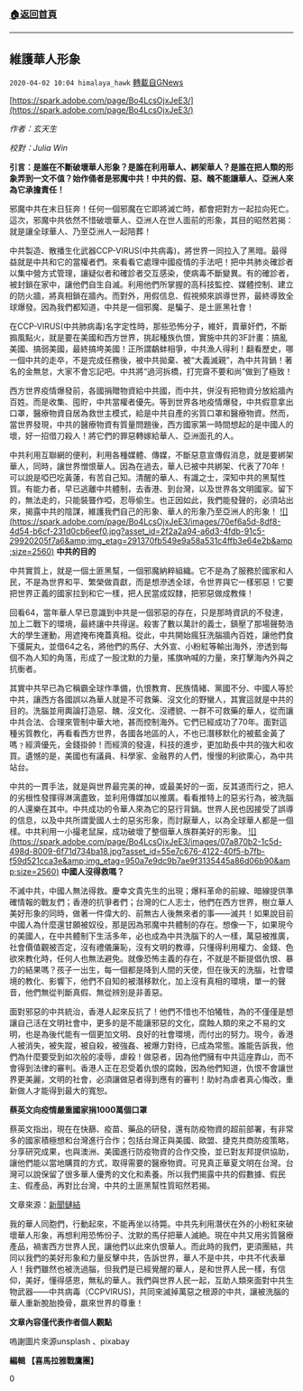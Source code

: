 ###  [:house:返回首頁](https://github.com/ourhimalayas/txt)
---

## 維護華人形象
`2020-04-02 10:04 himalaya_hawk` [轉載自GNews](https://gnews.org/zh-hant/160132/)

[https://spark.adobe.com/page/Bo4LcsOjxJeE3/](https://spark.adobe.com/page/Bo4LcsOjxJeE3/)

*作者：玄天生*

*校對：Julia Win*

**引言：是誰在不斷破壞華人形象？是誰在利用華人、綁架華人？是誰在把人類的形象弄到一文不值？始作俑者是邪魔中共！中共的假、惡、醜不能讓華人、亞洲人來為它承擔責任！**

邪魔中共在末日狂奔！任何一個邪魔在它即將滅亡時，都會把對方一起拉向死亡。這次，邪魔中共依然不惜破壞華人、亞洲人在世人面前的形象，其目的昭然若揭：就是讓全球華人、乃至亞洲人一起陪葬！

中共製造、散播生化武器CCP-VIRUS(中共病毒)，將世界一同拉入了黑暗。最得益就是中共和它的當權者們。來看看它處理中國疫情的手法吧！把中共肺炎確診者以集中營方式管理，讓疑似者和確診者交互感染，使病毒不斷變異。有的確診者，被封鎖在家中，讓他們自生自滅。利用他們所掌握的高科技監控、媒體控制、建立的防火牆，將真相鎖在牆內。而對外，用假信息、假視頻來誤導世界，最終導致全球爆發。因為我們都知道，中共是一個邪魔、是騙子、是土匪黑社會！

在CCP-VIRUS(中共肺病毒)名字定性時，那些恐怖分子，維奸，賣華奸們，不斷搧風點火，就是要在美國和西方世界，挑起種族仇恨，實施中共的3F計畫：搞亂美國、搞弱美國，最終搞垮美國！正所謂鷸蚌相爭，中共漁人得利！翻看歷史，哪一個中共的走卒，不是完成任務後，被中共拋棄、被“大義滅親”，為中共背鍋！著名的金無怠，大家不會忘記吧。中共將“過河拆橋，打完齋不要和尚”做到了極致！

西方世界疫情爆發前，各國捐贈物資給中共國，而中共，併沒有把物資分放給牆內百姓。而是收集、囤貯，中共當權者優先。等到世界各地疫情爆發，中共假意拿出口罩，醫療物資自居為救世主模式，給是中共自產的劣質口罩和醫療物資。然而，當世界發現，中共的醫療物資有質量問題後，西方國家第一時間想起的是中國人的壞，好一招借刀殺人！將它們的罪惡轉嫁給華人、亞洲面孔的人。

中共利用互聯網的便利，利用各種媒體、傳媒，不斷惡意宣傳假消息，就是要綁架華人，同時，讓世界憎恨華人。因為在過去，華人已被中共綁架、代表了70年！可以說是啞巴吃黃蓮，有苦自己知。清醒的華人、有識之士，深知中共的黑幫性質。有能力者，早已逃離中共體制，去香港、到台灣，以及世界各文明國家。留下的，無法走的，只能裝聾作啞，忍辱偷生。也正因如此，我們能發聲的，必須站出來，揭露中共的陰謀，維護我們自己的形象、華人的形象乃至亞洲人的形象！
[!\[\](https://spark.adobe.com/page/Bo4LcsOjxJeE3/images/70ef6a5d-8df8-4d54-b6cf-231d0cb6eef0.jpg?asset_id=2f2a2a94-a6d3-4fdb-91c5-29920205f7a6&amp;img_etag=291370fb549e9a58a531c4ffb3e64e2b&amp;size=2560)](https://spark.adobe.com/page/Bo4LcsOjxJeE3/images/70ef6a5d-8df8-4d54-b6cf-231d0cb6eef0.jpg?asset_id=2f2a2a94-a6d3-4fdb-91c5-29920205f7a6&amp;img_etag=291370fb549e9a58a531c4ffb3e64e2b&amp;size=1024)
**中共的目的**

中共實質上，就是一個土匪黑幫，一個邪魔納粹組織。它不是為了服務於國家和人民，不是為世界和平、繁榮做貢獻，而是想滲透全球，令世界與它一樣邪惡！它要把世界正義的國家拉到和它一樣，把人民當成奴隸，把邪惡做成教條！

回看64，當年華人早已意識到中共是一個邪惡的存在，只是那時資訊的不發達，加上二戰下的環境，最終讓中共得逞。殺害了數以萬計的義士，鎮壓了那場聲勢浩大的學生運動，用遮掩布掩蓋真相。從此，中共開始瘋狂洗腦牆內百姓，讓他們食下彊屍丸，並借64之名，將他們的馬仔、大外宣、小粉紅等輸出海外，滲透到每個不為人知的角落，形成了一股沈默的力量，搖旗吶喊的力量，來打擊海內外與之抗衡者。

其實中共早已為它稱霸全球作準備，仇恨教育、民族情緒、黨國不分、中國人等於中共，讓西方各國誤以為華人就是不可救藥、沒文化的野蠻人，其實這就是中共的目的。洗腦並用輿論打造惡、醜、沒文化、沒禮貌、一群不可救藥的華人，從而讓中共合法、合理來管制中華大地，甚而控制海外。它們已經成功了70年。面對這種劣質教化，再看看西方世界，各國各地區的人，不也已潛移默化的被藍金黃了嗎﹖經濟優先，金錢掛帥！而經濟的發違，科技的進步，更加助長中共的強大和收買。遺憾的是，美國也有議員、科學家、金融界的人們，慢慢的利欲熏心，為中共站台。

中共的一貫手法，就是與世界最完美的神，或最美好的一面，反其道而行之，把人的劣根性發揮得淋漓盡致，並利用傳媒加以推廣。看看推特上的惡劣行為，被洗腦的人還樂在其中。中共成功的令華人來為它的惡行背鍋。世界人民也因接受了誤導的信息，以及中共所謂愛國人士的惡劣形象，而討厭華人，以為全球華人都是一個樣。中共利用一小撮老鼠屎，成功破壞了整個華人族群美好的形象。
[!\[\](https://spark.adobe.com/page/Bo4LcsOjxJeE3/images/07a870b2-1c5d-498d-8009-6f71d734ba18.jpg?asset_id=55e7c676-4122-40f5-b7fb-f59d521cca3e&amp;img_etag=950a7e9dc9b7ae9f3135445a86d06b90&amp;size=2560)](https://spark.adobe.com/page/Bo4LcsOjxJeE3/images/07a870b2-1c5d-498d-8009-6f71d734ba18.jpg?asset_id=55e7c676-4122-40f5-b7fb-f59d521cca3e&amp;img_etag=950a7e9dc9b7ae9f3135445a86d06b90&amp;size=1024)
**中國人沒得救嗎？**

不滅中共，中國人無法得救。慶幸文貴先生的出現；爆料革命的前線、暗線提供準確情報的戰友們；香港的抗爭者們；台灣的仁人志士，他們在西方世界，樹立華人美好形象的同時，做著一件偉大的、前無古人後無來者的事——滅共！如果說目前中國人為什麼還甘願被奴役，那是因為邪魔中共體制的存在。想像一下，如果現今的美國人，在中共體制下生活多年，必也成為中共洗腦下的人一樣，萬惡被推廣，社會價值觀被否定，沒有禮儀廉恥，沒有文明的教導，只懂得利用權力、金錢、色欲來教化時，任何人也無法避免。就像恐怖主義的存在，不就是不斷提倡仇恨、暴力的結果嗎？孩子一出生，每一個都是降到人間的天使，但在後天的洗腦，社會環境的教化、影響下，他們不自知的被潛移默化，加上沒有真相的環境，單一的聲音，他們無從判斷真假、無從辨別是非善惡。

面對邪惡的中共統治，香港人起來反抗了！他們不惜也不怕犧牲，為的不僅僅是想讓自己活在文明社會中，更多的是不能讓邪惡的文化，腐蝕人類的來之不易的文明，也是為後代能有一個更加文明、良好的社會環境，而付出的努力。現今，香港人被消失，被失蹤，被自殺，被強姦、被爆力對待，已成為常態。誰能告訴我，他們為什麼要受到如次般的凌辱，虐殺！做惡者，因為他們擁有中共這座靠山，而不會得到法律的審判。香港人正在忍受着仇恨的腐蝕，因為他們知道，仇恨不會讓世界更美麗，文明的社會，必須讓做惡者得到應有的審判！助紂為虐者真心悔改，重新做人才能得到最大的寬恕。

**蔡英文向疫情嚴重國家捐1000萬個口罩**

蔡英文指出，現在在快篩、疫苗、藥品的研發，還有防疫物資的超前部署，有非常多的國家積極想和台灣進行合作；包括台灣正與美國、歐盟、捷克共商防疫策略，分享研究成果，也與澳洲、美國進行防疫物資的合作交換，並已對友邦提供協助，讓他們能以當地購買的方式，取得需要的醫療物資。可見真正華夏文明在台灣。台灣可以說保留了很多華人優秀的文化和素養。所以我們揭露中共的假數據、假民主、假產品，再對比台灣，中共的土匪黑幫性質昭然若揭。

文章來源：[新聞鏈結](https://tw.mobi.yahoo.com/news/%E6%8D%90-%E5%8D%83%E8%90%AC%E7%89%87%E5%8F%A3%E7%BD%A9-%E8%94%A1%E8%8B%B1%E6%96%87%E8%AE%93%E5%8F%A3%E7%BD%A9%E5%9C%8B%E5%AE%B6%E9%9A%8A%E5%8E%BB%E6%89%93%E5%9C%8B%E9%9A%9B%E7%9B%83-033812270.html)

我的華人同胞們，行動起來，不能再坐以待斃。中共先利用潛伏在外的小粉紅來破壞華人形象，再想利用恐怖份子、沈默的馬仔把華人滅絶。現在中共又用劣質醫療產品，禍害西方世界人民，讓他們以此來仇恨華人。而此時的我們，更須團結，共同以我們的美好形象和力量反擊中共，告訴世界，華人不是中共，中共不代表華人！我們雖然也被洗過腦，但我們是已經覺醒的華人，是和世界人民一樣，有信仰，美好，懂得感恩，無私的華人。我們與世界人民一起，互助人類來面對中共生物武器——中共病毒（CCPVIRUS)，共同來滅掉萬惡之根源的中共，讓被洗腦的華人重新脫胎換骨，嬴來世界的尊重！

**文章內容僅代表作者個人觀點**

嗚謝圖片來源unsplash 、pixabay

**編輯 【喜馬拉雅戰鷹團】**

0
